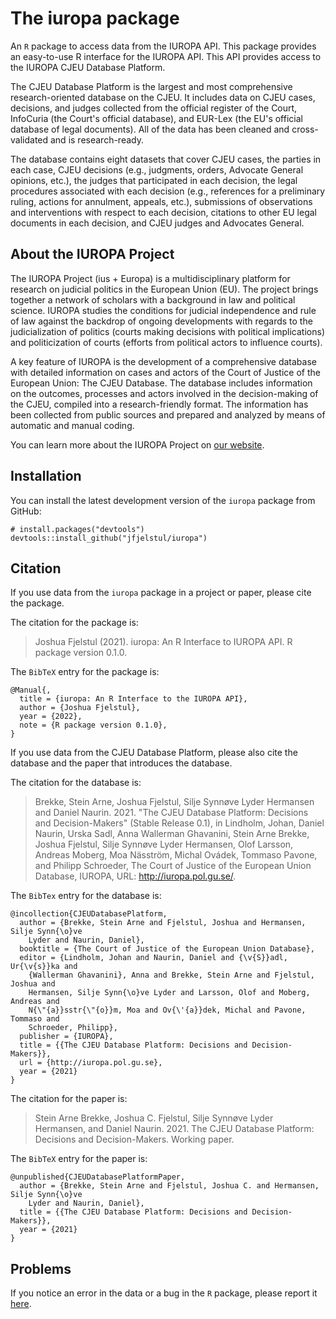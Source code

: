 # The iuropa package

An `R` package to access data from the IUROPA API. This package provides an easy-to-use R interface for the IUROPA API. This API provides access to the IUROPA CJEU Database Platform.

The CJEU Database Platform is the largest and most comprehensive research-oriented database on the CJEU. It includes data on CJEU cases, decisions, and judges collected from the official register of the Court, InfoCuria (the Court's official database), and EUR-Lex (the EU's official database of legal documents). All of the data has been cleaned and cross-validated and is research-ready.

The database contains eight datasets that cover CJEU cases, the parties in each case, CJEU decisions (e.g., judgments, orders, Advocate General opinions, etc.), the judges that participated in each decision, the legal procedures associated with each decision (e.g., references for a preliminary ruling, actions for annulment, appeals, etc.), submissions of observations and interventions with respect to each decision, citations to other EU legal documents in each decision, and CJEU judges and Advocates General.

## About the IUROPA Project

The IUROPA Project (ius + Europa) is a multidisciplinary platform for research on judicial politics in the European Union (EU). The project brings together a network of scholars with a background in law and political science. IUROPA studies the conditions for judicial independence and rule of law against the backdrop of ongoing developments with regards to the judicialization of politics (courts making decisions with political implications) and politicization of courts (efforts from political actors to influence courts).

A key feature of IUROPA is the development of a comprehensive database with detailed information on cases and actors of the Court of Justice of the European Union: The CJEU Database. The database includes information on the outcomes, processes and actors involved in the decision-making of the CJEU, compiled into a research-friendly format. The information has been collected from public sources and prepared and analyzed by means of automatic and manual coding.

You can learn more about the IUROPA Project on [our website](http://iuropa.pol.gu.se/).

## Installation

You can install the latest development version of the `iuropa` package from GitHub:

```{r, eval=FALSE}
# install.packages("devtools")
devtools::install_github("jfjelstul/iuropa")
```

## Citation

If you use data from the `iuropa` package in a project or paper, please cite the package.

The citation for the package is:

> Joshua Fjelstul (2021). iuropa: An R Interface to IUROPA API. R package version 0.1.0.

The `BibTeX` entry for the package is:

```
@Manual{,
  title = {iuropa: An R Interface to the IUROPA API},
  author = {Joshua Fjelstul},
  year = {2022},
  note = {R package version 0.1.0},
}
```

If you use data from the CJEU Database Platform, please also cite the database and the paper that introduces the database.

The citation for the database is:

> Brekke, Stein Arne, Joshua Fjelstul, Silje Synnøve Lyder Hermansen and Daniel Naurin. 2021. "The CJEU Database Platform: Decisions and Decision-Makers" (Stable Release 0.1), in Lindholm, Johan, Daniel Naurin, Urska Sadl, Anna Wallerman Ghavanini, Stein Arne Brekke, Joshua Fjelstul, Silje Synnøve Lyder Hermansen, Olof Larsson, Andreas Moberg, Moa Näsström, Michal Ovádek, Tommaso Pavone, and Philipp Schroeder, The Court of Justice of the European Union Database, IUROPA, URL: http://iuropa.pol.gu.se/.

The `BibTex` entry for the database is:

```
@incollection{CJEUDatabasePlatform,
  author = {Brekke, Stein Arne and Fjelstul, Joshua and Hermansen, Silje Synn{\o}ve
    Lyder and Naurin, Daniel},
  booktitle = {The Court of Justice of the European Union Database},
  editor = {Lindholm, Johan and Naurin, Daniel and {\v{S}}adl, Ur{\v{s}}ka and
    {Wallerman Ghavanini}, Anna and Brekke, Stein Arne and Fjelstul, Joshua and
    Hermansen, Silje Synn{\o}ve Lyder and Larsson, Olof and Moberg, Andreas and
    N{\"{a}}sstr{\"{o}}m, Moa and Ov{\'{a}}dek, Michal and Pavone, Tommaso and
    Schroeder, Philipp},
  publisher = {IUROPA},
  title = {{The CJEU Database Platform: Decisions and Decision-Makers}},
  url = {http://iuropa.pol.gu.se},
  year = {2021}
}
```

The citation for the paper is:

> Stein Arne Brekke, Joshua C. Fjelstul, Silje Synnøve Lyder Hermansen, and Daniel Naurin. 2021. The CJEU Database Platform: Decisions and Decision-Makers. Working paper.

The `BibTeX` entry for the paper is:

```
@unpublished{CJEUDatabasePlatformPaper,
  author = {Brekke, Stein Arne and Fjelstul, Joshua C. and Hermansen, Silje Synn{\o}ve
    Lyder and Naurin, Daniel},
  title = {{The CJEU Database Platform: Decisions and Decision-Makers}},
  year = {2021}
}
```

## Problems

If you notice an error in the data or a bug in the `R` package, please report it [here](https://github.com/jfjelstul/iuropa/issues).
